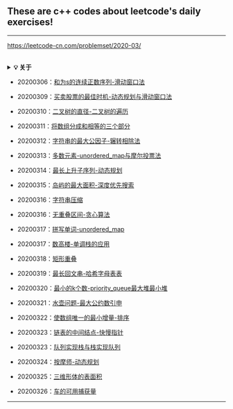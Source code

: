 ## These are c++ codes about leetcode's daily exercises!  

------
https://leetcode-cn.com/problemset/2020-03/  
<br>

<b><details><summary>💡 关于</summary></b>
📚 本仓库是关于LeetCode每日1题解答。
</details>


* 20200306：[和为s的连续正数序列-滑动窗口法](https://github.com/tamlovincy/leetcode/blob/master/20200306/%E9%9D%A2%E8%AF%95%E9%A2%9857-II.%E5%92%8C%E4%B8%BAs%E7%9A%84%E8%BF%9E%E7%BB%AD%E6%AD%A3%E6%95%B0%E5%BA%8F%E5%88%97.cpp)  

* 20200309：[买卖股票的最佳时机-动态规划与滑动窗口法](https://github.com/tamlovincy/leetcode/blob/master/20200309/121.maxProfit.cpp)  

* 20200310：[二叉树的直径-二叉树的遍历](https://github.com/tamlovincy/leetcode/tree/master/20200310)

* 20200311：[将数组分成和相等的三个部分](https://github.com/tamlovincy/leetcode/blob/master/20200311/1013.%20%E5%B0%86%E6%95%B0%E7%BB%84%E5%88%86%E6%88%90%E5%92%8C%E7%9B%B8%E7%AD%89%E7%9A%84%E4%B8%89%E4%B8%AA%E9%83%A8%E5%88%86.cpp)

* 20200312：[字符串的最大公因子-辗转相除法](https://github.com/tamlovincy/leetcode/blob/master/20200312/1071.%E5%AD%97%E7%AC%A6%E4%B8%B2%E7%9A%84%E6%9C%80%E5%A4%A7%E5%85%AC%E5%9B%A0%E5%AD%90.cpp)

* 20200313：[多数元素-unordered_map与摩尔投票法](https://github.com/tamlovincy/leetcode/tree/master/20200313)

* 20200314：[最长上升子序列-动态规划](https://github.com/tamlovincy/leetcode/blob/master/20200314/300.%E6%9C%80%E9%95%BF%E4%B8%8A%E5%8D%87%E5%AD%90%E5%BA%8F%E5%88%97.cpp)

* 20200315：[岛屿的最大面积-深度优先搜索](https://github.com/tamlovincy/leetcode/blob/master/20200315/695.%E5%B2%9B%E5%B1%BF%E7%9A%84%E6%9C%80%E5%A4%A7%E9%9D%A2%E7%A7%AF.cpp)

* 20200316：[字符串压缩](https://github.com/tamlovincy/leetcode/blob/master/20200316/%E9%9D%A2%E8%AF%95%E9%A2%98_01.06_%E5%AD%97%E7%AC%A6%E4%B8%B2%E5%8E%8B%E7%BC%A9.cpp)  

* 20200316：[无重叠区间-贪心算法](https://github.com/tamlovincy/leetcode/blob/master/20200316/435.%E6%97%A0%E9%87%8D%E5%8F%A0%E5%8C%BA%E9%97%B4.cpp)

* 20200317：[拼写单词-unordered_map](https://github.com/tamlovincy/leetcode/blob/master/20200317/1160.%E6%8B%BC%E5%86%99%E5%8D%95%E8%AF%8D.cpp)  

* 20200317：[数高楼-单调栈的应用](https://github.com/tamlovincy/leetcode/blob/master/20200317/%E7%89%9B%E5%AE%A2_%E5%8D%95%E8%B0%83%E6%A0%88%E7%9A%84%E5%BA%94%E7%94%A8.cpp)  

* 20200318：[矩形重叠](https://github.com/tamlovincy/leetcode/blob/master/20200318/836.%E7%9F%A9%E5%BD%A2%E9%87%8D%E5%8F%A0.cpp)    

* 20200319：[最长回文串-哈希字母表表](https://github.com/tamlovincy/leetcode/blob/master/20200319/409.%E6%9C%80%E9%95%BF%E5%9B%9E%E6%96%87%E4%B8%B2.cpp)

* 20200320：[最小的k个数-priority_queue最大堆最小堆](https://github.com/tamlovincy/leetcode/blob/master/20200320/%E9%9D%A2%E8%AF%95%E9%A2%9840.%E6%9C%80%E5%B0%8F%E7%9A%84k%E4%B8%AA%E6%95%B0.cpp)

* 20200321：[水壶问题-最大公约数引申](https://github.com/tamlovincy/leetcode/blob/master/20200321/365.%E6%B0%B4%E5%A3%B6%E9%97%AE%E9%A2%98.cpp)

* 20200322：[使数组唯一的最小增量-排序](https://github.com/tamlovincy/leetcode/blob/master/20200322/945.%E4%BD%BF%E6%95%B0%E7%BB%84%E5%94%AF%E4%B8%80%E7%9A%84%E6%9C%80%E5%B0%8F%E5%A2%9E%E9%87%8F.cpp)

* 20200323：[链表的中间结点-快慢指针](https://github.com/tamlovincy/leetcode/blob/master/20200323/876.%E9%93%BE%E8%A1%A8%E7%9A%84%E4%B8%AD%E9%97%B4%E7%BB%93%E7%82%B9.cpp)  

* 20200323：[队列实现栈与栈实现队列](https://github.com/tamlovincy/leetcode/blob/master/20200323)

* 20200324：[按摩师-动态规划](https://github.com/tamlovincy/leetcode/blob/master/20200324/%E9%9D%A2%E8%AF%95%E9%A2%98_17.16.%E6%8C%89%E6%91%A9%E5%B8%88.cpp)

* 20200325：[三维形体的表面积](https://github.com/tamlovincy/leetcode/blob/master/20200325/892.%E4%B8%89%E7%BB%B4%E5%BD%A2%E4%BD%93%E7%9A%84%E8%A1%A8%E9%9D%A2%E7%A7%AF.cpp)

* 20200326：[车的可用捕获量](https://github.com/tamlovincy/leetcode/blob/master/20200326/999.%E8%BD%A6%E7%9A%84%E5%8F%AF%E7%94%A8%E6%8D%95%E8%8E%B7%E9%87%8F.cpp)
------

